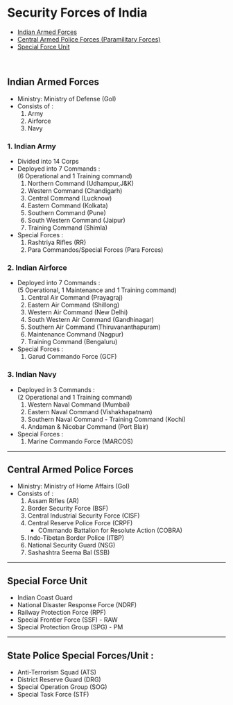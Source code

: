# Security Forces of India
* [Indian Armed Forces](#indian-armed-forces)
* [Central Armed Police Forces (Paramilitary Forces)](#central-armed-police-forces)
* [Special Force Unit](#special-force-unit)

<br>

## Indian Armed Forces
- Ministry: Ministry of Defense (GoI)
- Consists of :
    1. Army
    2. Airforce
    3. Navy

### 1. **Indian Army**
- Divided into 14 Corps
- Deployed into 7 Commands : <br>
(6 Operational and 1 Training command)
    1. Northern Command (Udhampur,J&K)
    2. Western Command (Chandigarh)
    3. Central Command (Lucknow)
    4. Eastern Command (Kolkata)
    5. Southern Command (Pune)
    6. South Western Command (Jaipur)
    7. Training Command (Shimla)
- Special Forces :
    1. Rashtriya Rifles (RR)
    2. Para Commandos/Special Forces (Para Forces)

### 2. **Indian Airforce**
- Deployed into 7 Commands : <br>
(5 Operational, 1 Maintenance and 1 Training command)
    1. Central Air Command (Prayagraj)
    2. Eastern Air Command (Shillong)
    3. Western Air Command (New Delhi)
    4. South Western Air Command (Gandhinagar)
    5. Southern Air Command (Thiruvananthapuram)
    6. Maintenance Command (Nagpur)
    7. Training Command (Bengaluru)
- Special Forces :
    1. Garud Commando Force (GCF)

### 3. **Indian Navy**
- Deployed in 3 Commands : <br>
(2 Operational and 1 Training command)
    1. Western Naval Command (Mumbai)
    2. Eastern Naval Command (Vishakhapatnam)
    3. Southern Naval Command - Training Command (Kochi)
    4. Andaman & Nicobar Command (Port Blair)
- Special Forces :
    1. Marine Commando Force (MARCOS)


---


## Central Armed Police Forces
- Ministry: Ministry of Home Affairs (GoI)
- Consists of :
    1. Assam Rifles (AR)
    2. Border Security Force (BSF)
    3. Central Industrial Security Force (CISF)
    4. Central Reserve Police Force (CRPF)
        - COmmando Battalion for Resolute Action (COBRA)
    5. Indo-Tibetan Border Police (ITBP)
    6. National Security Guard (NSG)
    7. Sashashtra Seema Bal (SSB)

    
---


## Special Force Unit
- Indian Coast Guard
- National Disaster Response Force (NDRF)
- Railway Protection Force (RPF)
- Special Frontier Force (SSF) - RAW
- Special Protection Group (SPG) - PM


---


## State Police Special Forces/Unit :
- Anti-Terrorism Squad (ATS)
- District Reserve Guard (DRG)
- Special Operation Group (SOG)
- Special Task Force (STF)
